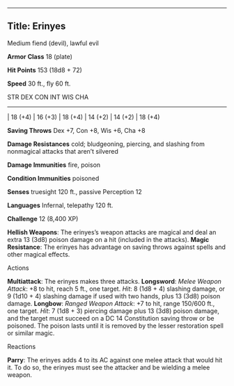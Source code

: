 -------------------------
Title: Erinyes
-------------------------


Medium fiend (devil), lawful evil

**Armor Class** 18 (plate)

**Hit Points** 153 (18d8 + 72)

**Speed** 30 ft., fly 60 ft.

  STR         DEX         CON         INT         WIS         CHA
  ----------- ----------- ----------- ----------- ----------- -----------
  | 18 (+4)   | 16 (+3)   | 18 (+4)   | 14 (+2)   | 14 (+2)   | 18 (+4)

**Saving Throws** Dex +7, Con +8, Wis +6, Cha +8

**Damage Resistances** cold; bludgeoning, piercing, and slashing from
nonmagical attacks that aren’t silvered

**Damage Immunities** fire, poison

**Condition Immunities** poisoned

**Senses** truesight 120 ft., passive Perception 12

**Languages** Infernal, telepathy 120 ft.

**Challenge** 12 (8,400 XP)


**Hellish Weapons**: The erinyes’s weapon attacks are magical and
    deal an extra 13 (3d8) poison damage on a hit (included in
    the attacks).
**Magic Resistance**: The erinyes has advantage on saving throws
    against spells and other magical effects.


Actions

**Multiattack**: The erinyes makes three attacks.
**Longsword**: *Melee Weapon Attack*: +8 to hit, reach 5 ft.,
    one target. *Hit*: 8 (1d8 + 4) slashing damage, or 9 (1d10 + 4)
    slashing damage if used with two hands, plus 13 (3d8) poison damage.
**Longbow**: *Ranged Weapon Attack*: +7 to hit, range 150/600 ft.,
    one target. *Hit*: 7 (1d8 + 3) piercing damage plus 13 (3d8) poison
    damage, and the target must succeed on a DC 14 Constitution saving
    throw or be poisoned. The poison lasts until it is removed by the
    lesser restoration spell or similar magic.


Reactions

**Parry**: The erinyes adds 4 to its AC against one melee attack
    that would hit it. To do so, the erinyes must see the attacker and
    be wielding a melee weapon.

